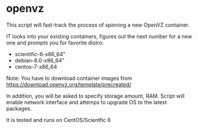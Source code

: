 # openvz

This script will fast-track the process of spinning a new OpenVZ container.

IT looks into your existing containers, figures out the next number for a new one and prompts you for favorite distro:

* scientific-6-x86_64"
* debian-8.0-x86_64"
* centos-7-x86_64

Note: You have to download container images from https://download.openvz.org/template/precreated/

In addition, you will be asked to specify storage amount, RAM. Script will enable network interface and attemps to upgrade OS to the latest packages. 

It is tested and runs on CentOS/Scientfic 6




